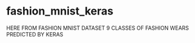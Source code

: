 # fashion_mnist_keras
HERE FROM FASHION MNIST DATASET 9 CLASSES OF FASHION WEARS PREDICTED BY KERAS 

